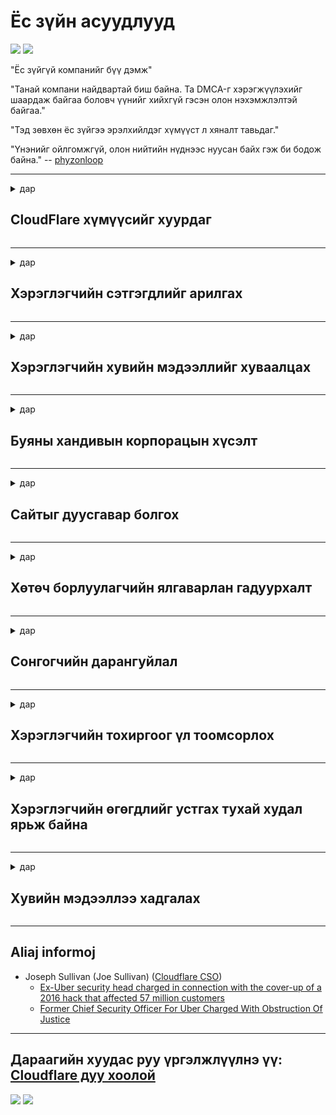 # Ёс зүйн асуудлууд

![](https://codeberg.org/crimeflare/stop_cloudflare/media/branch/master/image/itsreallythatbad.jpg)
![](https://codeberg.org/crimeflare/stop_cloudflare/media/branch/master/image/telegram/c81238387627b4bfd3dcd60f56d41626.jpg)

"Ёс зүйгүй компанийг бүү дэмж"

"Танай компани найдвартай биш байна. Та DMCA-г хэрэгжүүлэхийг шаардаж байгаа боловч үүнийг хийхгүй гэсэн олон нэхэмжлэлтэй байгаа."

"Тэд зөвхөн ёс зүйгээ эрэлхийлдэг хүмүүст л хяналт тавьдаг."

"Үнэнийг ойлгомжгүй, олон нийтийн нүднээс нуусан байх гэж би бодож байна."  -- [phyzonloop](https://twitter.com/phyzonloop)


---


<details>
<summary>дар

## CloudFlare хүмүүсийг хуурдаг
</summary>


Cloudflare нь Cloudflare биш хэрэглэгчид рүү спам имэйл илгээж байна.

- Зөвхөн бүртгүүлсэн захиалагчид л имэйл илгээнэ
- Хэрэглэгч "зогсоох" гэж хэлэхэд имэйл илгээхээ боль

Энэ бол маш энгийн. Гэхдээ Cloudflare огт хамаагүй.
Cloudflare тэдний үйлчилгээг ашиглах нь бүх спам болон халдагчдыг зогсоож чадна гэж хэлсэн.
Cloudflare-г идэвхжүүлэхгүйгээр бид хэрхэн Cloudflare-г зогсоох вэ?


| 🖼 | 🖼 |
| --- | --- |
| ![](https://codeberg.org/crimeflare/stop_cloudflare/media/branch/master/image/cfspam01.jpg) | ![](https://codeberg.org/crimeflare/stop_cloudflare/media/branch/master/image/cfspam03.jpg) |
| ![](https://codeberg.org/crimeflare/stop_cloudflare/media/branch/master/image/cfspam02.jpg) | ![](https://codeberg.org/crimeflare/stop_cloudflare/media/branch/master/image/cfspambrittany.jpg)<br>![](https://codeberg.org/crimeflare/stop_cloudflare/media/branch/master/image/cfspamtwtr.jpg) |

</details>

---

<details>
<summary>дар

## Хэрэглэгчийн сэтгэгдлийг арилгах
</summary>


Cloudflare-ийн цензуртай холбоотой сөрөг тоймууд.
Хэрэв та Твиттер дээр Cloudflare-ийн текстийг байрлуулсан бол Cloudflare-ийн ажилтан "Үгүй ээ, энэ нь" гэсэн мессежээр хариулт авах боломжтой.
Хэрэв та ямар нэгэн тойм сайт дээр сөрөг тоймыг байрлуулсан бол тэд үүнийг цензурлахыг хичээх болно.


| 🖼 | 🖼 |
| --- | --- |
| ![](https://codeberg.org/crimeflare/stop_cloudflare/media/branch/master/image/cfcenrev_01.jpg)<br>![](https://codeberg.org/crimeflare/stop_cloudflare/media/branch/master/image/cfcenrev_02.jpg) | ![](https://codeberg.org/crimeflare/stop_cloudflare/media/branch/master/image/cfcenrev_03.jpg) |

</details>

---

<details>
<summary>дар

## Хэрэглэгчийн хувийн мэдээллийг хуваалцах
</summary>


Cloudflare нь маш их дарамттай асуудалтай байдаг.
Cloudflare нь байршуулсан сайтуудын талаар гомдоллож буй хүмүүсийн хувийн мэдээллийг хуваалцдаг.
Тэд заримдаа танаас жинхэнэ үнэмлэхээ өгөхийг хүсдэг.
Хэрэв та доромжлох, дарамтлах, уртасгах, эсвэл алагдахыг хүсэхгүй бол Cloudflared вэбсайтуудаас хол байх нь дээр.


| 🖼 | 🖼 |
| --- | --- |
| ![](https://codeberg.org/crimeflare/stop_cloudflare/media/branch/master/image/cfdox_what.jpg) | ![](https://codeberg.org/crimeflare/stop_cloudflare/media/branch/master/image/cfdox_swat.jpg) |
| ![](https://codeberg.org/crimeflare/stop_cloudflare/media/branch/master/image/cfdox_kill.jpg) | ![](https://codeberg.org/crimeflare/stop_cloudflare/media/branch/master/image/cfdox_threat.jpg) |
| ![](https://codeberg.org/crimeflare/stop_cloudflare/media/branch/master/image/cfdox_dox.jpg) | ![](https://codeberg.org/crimeflare/stop_cloudflare/media/branch/master/image/cfdox_ex1.jpg)<br>![](https://codeberg.org/crimeflare/stop_cloudflare/media/branch/master/image/cfdox_ex2.jpg) |

</details>

---

<details>
<summary>дар

## Буяны хандивын корпорацын хүсэлт
</summary>


CloudFlare буяны хувь нэмэр оруулахыг хүсч байна.
Америкийн нэг корпорац нь сайн шалтгаантай ашгийн бус байгууллагуудын хамт буяны үйл ажиллагаа эрхлэхийг хүсэх нь үнэхээр аймшигтай юм.
Хэрэв та хүмүүсийг хаах эсвэл бусад хүмүүсийн цагийг үрэх дуртай бол Cloudflare-ийн ажилчдад зориулж зарим пицца захиалахыг хүсч магадгүй юм.


![](https://codeberg.org/crimeflare/stop_cloudflare/media/branch/master/image/cfdonate.jpg)

</details>

---

<details>
<summary>дар

## Сайтыг дуусгавар болгох
</summary>


Хэрэв таны сайт гэнэт уналтанд орвол та юу хийх вэ?
Cloudflare нь хэрэглэгчийн тохиргоог устгаж байгаа эсвэл ямар ч анхааруулгагүйгээр үйлчилгээг зогсоосон гэсэн мэдээлэл байна.
Бид илүү сайн үйлчилгээ үзүүлэгч олохыг санал болгож байна.

![](https://codeberg.org/crimeflare/stop_cloudflare/media/branch/master/image/cftmnt.jpg)

</details>

---

<details>
<summary>дар

## Хөтөч борлуулагчийн ялгаварлан гадуурхалт
</summary>


CloudFlare нь Firefox ашигладаг хүмүүст давуу эрх олгодог бөгөөд Tor-ээс дээш Tor-Browser-ийн бус хэрэглэгчдэд дайсагналтай ханддаг.
Үнэгүй javascript-г гүйцэтгэхээс татгалзсан Tor хэрэглэгчид мөн дайсагналцдаг.
Энэхүү хандалтын тэгш бус байдал нь сүлжээний төвийг сахисан байдал, эрх мэдлээ урвуулан ашигласан байдал юм.

![](https://codeberg.org/crimeflare/stop_cloudflare/media/branch/master/image/browdifftbcx.gif)

- Зүүн талд: Tor Browser, баруун талд: Chrome. Ижил IP хаяг.

![](https://codeberg.org/crimeflare/stop_cloudflare/media/branch/master/image/browserdiff.jpg)

- Зүүн талд: Tor Browser Javascript идэвхгүй болсон, күүкиг идэвхжүүлсэн байна
- Баруун талд: Chrome-ын Javascript-ыг идэвхжүүлсэн, күүкиг идэвхгүй болгосон

![](https://codeberg.org/crimeflare/stop_cloudflare/media/branch/master/image/cfsiryoublocked.jpg)

- Tor (Clearnet IP )гүйгээр QuteBrowser (жижиг хөтөч)

| ***Хөтөч*** | ***Хандалтын эмчилгээ*** |
| --- | --- |
| Tor Browser (Javascript идэвхжсэн) | нэвтрэх зөвшөөрөл |
| Firefox (Javascript идэвхжсэн) | нэвтрэх чадвар доройтсон |
| Chromium (Javascript идэвхжсэн) | нэвтрэх чадвар доройтсон |
| Chromium or Firefox (Javascript идэвхгүй болсон) | нэвтрэлт цуцлагдлаа |
| Chromium or Firefox (Күүкиг идэвхгүйжүүлсэн байна) | нэвтрэлт цуцлагдлаа |
| QuteBrowser | нэвтрэлт цуцлагдлаа |
| lynx | нэвтрэлт цуцлагдлаа |
| w3m | нэвтрэлт цуцлагдлаа |
| wget | нэвтрэлт цуцлагдлаа |


Аудио товчлуурыг хялбар сорилтыг шийдэхийн тулд яагаад ашиглаж болохгүй гэж?

Тийм, аудио товчлуур байдаг, гэвч Tor дээр ажиллахгүй байна.
Энэ товчин дээр дарахад та энэ мессежийг хүлээн авах болно:

```
Дараа дахин оролдоорой
Таны компьютер эсвэл сүлжээ нь автоматжуулсан асуулгуудыг илгээж байна.
Хэрэглэгчийг хамгаалахын тулд яг одоо бид таны хүсэлтийг боловсруулах боломжгүй байна.
Дэлгэрэнгүй мэдээллийг манай тусламжийн хуудаснаас авна уу
```

</details>

---

<details>
<summary>дар

## Сонгогчийн дарангуйлал
</summary>


АНУ-ын муж улсын сонгогчид эцсийн эцэст оршин суугаа муж дахь төрийн нарийн бичгийн даргын вэб сайтаар дамжуулан саналаа өгөхийн тулд бүртгүүлдэг.
Бүгд найрамдах улсын хяналттай төрийн нарийн бичгийн дарга нарын газар Cloud нарийн бичгийн даргаар дамжуулан нарийн бичгийн даргын вэбсайтыг сурталчлах замаар сонгогчдыг дарамталдаг.
Cloudflare-ийн Tor хэрэглэгчдийг дайсагнасан хандлага, MITM-ийн байр суурь нь дэлхийн хяналт шалгалтын төвлөрсөн цэг болж, түүний хор уршигтай үүрэг нь ерөнхий сонгогчдод бүртгүүлэхээс татгалзаж байна.
Либералууд ялангуяа хувийн нууцыг хадгалах хандлагатай байдаг.
Сонгогчийн бүртгэлийн маягтууд нь сонгогчийн улс төрийн нам, хувийн хаяг, нийгмийн даатгалын дугаар, төрсөн огноо гэх мэт нууц мэдээллийг цуглуулдаг.
Ихэнх мужууд зөвхөн тэр мэдээллийн дэд хэсгийг олон нийтэд нээлттэй болгодог, харин Cloudflare хэн нэгэн санал өгөх бүртгэлд орохдоо энэ бүх мэдээллийг хардаг.

Төрийн баримт оруулах ажилтнуудын нарийн бичгийн дарга Cloudflare вэбсайтад өгөгдлийг оруулахдаа ашигладаг тул цаасан бүртгэл нь Cloudflare-ийг давж гарахгүй гэдгийг анхаарна уу.

| 🖼 | 🖼 |
| --- | --- |
| ![](https://codeberg.org/crimeflare/stop_cloudflare/media/branch/master/image/cfvotm_01.jpg) | ![](https://codeberg.org/crimeflare/stop_cloudflare/media/branch/master/image/cfvotm_02.jpg) |

- Change.org бол санал хураалт явуулж, арга хэмжээ авах алдартай вэбсайт юм.
“хаа сайгүй хүмүүс кампанит ажил эхлүүлж, дэмжигчдийг дайчлан, шийдвэр гаргагч нартай хамтран ажиллаж, шийдэл гаргахад чиглэж байна.”
Харамсалтай нь, Cloudflare-ийн түрэмгий шүүлтүүрээс болж ихэнх хүмүүс change.org-г огт харах боломжгүй байна.
Тэд өргөдөлд гарын үсэг зурахыг хориглож байгаа тул ардчилсан процессоос хасаж байгаа юм.
OpenPetition гэх мэт бусад гэрээгүй платформ ашиглах нь асуудлыг арилгахад тусална.

| 🖼 | 🖼 |
| --- | --- |
| ![](https://codeberg.org/crimeflare/stop_cloudflare/media/branch/master/image/changeorgasn.jpg) | ![](https://codeberg.org/crimeflare/stop_cloudflare/media/branch/master/image/changeorgtor.jpg) |

- Cloudflare-ийн "Афинийн төсөл" нь мужийн болон орон нутгийн сонгуулийн вэбсайтуудад аж ахуйн нэгжийн түвшний үнэгүй хамгаалалтыг санал болгодог.
Тэд "өөрсдийн сонгогчид сонгуулийн мэдээлэл, сонгогчдын бүртгэлд хандах боломжтой" гэж хэлсэн боловч олон хүмүүс зүгээр л сайтар үзэж чаддаггүй тул энэ нь худлаа юм.

</details>

---

<details>
<summary>дар

## Хэрэглэгчийн тохиргоог үл тоомсорлох
</summary>


Хэрэв та татгалзсан бол та энэ талаар ямар ч имэйл хүлээж авахгүй гэж найдаж байна.
Cloudflare нь хэрэглэгчийн давуу талыг үл тоомсорлож, хэрэглэгчийн зөвшөөрөлгүйгээр гуравдагч этгээдийн корпорацитай өгөгдлийг хуваалцана.
Хэрэв та тэдний үнэгүй төлөвлөгөөг ашиглаж байгаа бол тэд заримдаа танд сар бүр захиалгаа авах талаар имэйл илгээдэг.

![](https://codeberg.org/crimeflare/stop_cloudflare/media/branch/master/image/cfviopl_tp.jpg)

</details>

---

<details>
<summary>дар

## Хэрэглэгчийн өгөгдлийг устгах тухай худал ярьж байна
</summary>


Энэхүү хуучин cloudflare хэрэглэгчийн блог дээр бичсэнээр Cloudflare данс устгах талаар худлаа ярьж байна.
Өнөө үед олон компаниуд дансаа хаасны дараа эсвэл хаасны дараа таны өгөгдлийг хадгалдаг.
Ихэнх сайн компаниуд өөрсдийн нууцлалын бодлогод энэ тухай дурдсан байдаг.
Үүлэн асгах уу? Үгүй ээ, тийм биш.

```
2019-08-05 CloudFlare нь миний акаунтыг устгасан гэдгийг надад илгээсэн.
2019-10-02 Би CloudFlare-ээс "би үйлчлүүлэгч" гэсэн имэйлийг хүлээн авлаа.
```

Cloudflare нь "устгах" гэдэг үгийг мэддэггүй байсан.
Хэрэв үнэхээр хасагдсан бол энэ хуучин үйлчлүүлэгч яагаад имэйл хүлээн авсан бэ?
Тэрбээр Cloudflare-ийн нууцлалын бодлогод энэ талаар дурдаагүй болно.

```
Тэдгээрийн шинэ нууцлалын бодлого нь нэг жилийн турш хадгалагдах тухай дурьдаагүй болно.
```

![](https://codeberg.org/crimeflare/stop_cloudflare/media/branch/master/image/cfviopl_notdel.jpg)

Нууцлалын бодлого нь LIE юм бол Cloudflare-д та хэрхэн итгэж болох вэ?

</details>

---

<details>
<summary>дар

## Хувийн мэдээллээ хадгалах
</summary>


Cloudflare бүртгэлийг устгах нь хэцүү түвшинд байна.

```
"Бүртгэл" ангилал ашиглан тусламжийн билет илгээх,
зурвасын их биед данс устгах хүсэлтийг илгээх.
Устгахаас өмнө та өөрийн дансанд домэйн эсвэл зээлийн карттай байх ёсгүй.
```

Та энэ баталгаажуулах имэйлийг хүлээн авах болно.

![](https://codeberg.org/crimeflare/stop_cloudflare/media/branch/master/image/cf_deleteandkeep.jpg)

"Бид таны устгах хүсэлтийг боловсруулж эхэллээ" гэвч "Бид таны хувийн мэдээллийг үргэлжлүүлэн хадгалах болно."

Та үүнд "итгэж" чадах уу?

</details>

---

## Aliaj informoj

- Joseph Sullivan (Joe Sullivan) ([Cloudflare CSO](https://twitter.com/eastdakota/status/1296522269313785862))
  - [Ex-Uber security head charged in connection with the cover-up of a 2016 hack that affected 57 million customers](https://www.businessinsider.com/uber-data-hack-security-head-joe-sullivan-charged-cover-up-2020-8)
  - [Former Chief Security Officer For Uber Charged With Obstruction Of Justice](https://www.justice.gov/usao-ndca/pr/former-chief-security-officer-uber-charged-obstruction-justice)


---

## Дараагийн хуудас руу үргэлжлүүлнэ үү:   [Cloudflare дуу хоолой](../PEOPLE.md)

![](https://codeberg.org/crimeflare/stop_cloudflare/media/branch/master/image/freemoldybread.jpg)
![](https://codeberg.org/crimeflare/stop_cloudflare/media/branch/master/image/cfisnotanoption.jpg)
